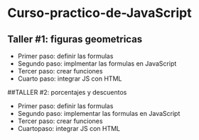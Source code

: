 # Curso-practico-de-JavaScript

## Taller #1: figuras geometricas

- Primer paso: definir las formulas
- Segundo paso: implmentar las formulas en JavaScript
- Tercer paso: crear funciones
- Cuarto paso: integrar JS con HTML

##TALLER #2: porcentajes y descuentos

- Primer paso: definir las formulas
- Segundo paso: implementar las formulas en JavaScript
- Tercer paso: crear funciones
- Cuartopaso: integrar JS con HTML
